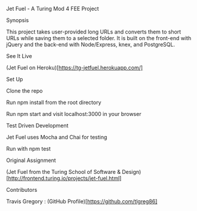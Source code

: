 Jet Fuel - A Turing Mod 4 FEE Project

Synopsis

This project takes user-provided long URLs and converts them to short URLs while saving them to a selected folder. It is built on the front-end with jQuery and the back-end with Node/Express, knex, and PostgreSQL.

See It Live

(Jet Fuel on Heroku)[https://tg-jetfuel.herokuapp.com/]

Set Up

Clone the repo

Run npm install from the root directory

Run npm start and visit localhost:3000 in your browser

Test Driven Development

Jet Fuel uses Mocha and Chai for testing

Run with npm test

Original Assignment

(Jet Fuel from the Turing School of Software & Design)[http://frontend.turing.io/projects/jet-fuel.html]

Contributors

Travis Gregory : (GitHub Profile)[https://github.com/tlgreg86]
